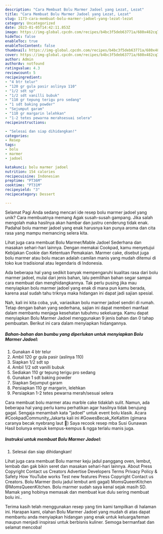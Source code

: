 ```yaml
---
description: "Cara Membuat Bolu Marmer Jadoel yang Lezat, Lezat"
title: "Cara Membuat Bolu Marmer Jadoel yang Lezat, Lezat"
slug: 1173-cara-membuat-bolu-marmer-jadoel-yang-lezat-lezat
category: Uncategorized
date: 2023-01-05T14:42:11.853Z
image: https://img-global.cpcdn.com/recipes/b4bc3f5deb63771a/680x482cq70/bolu-marmer-jadoel-foto-resep-utama.jpg
hideToc: false
enableToc: true
enableTocContent: false
thumbnail: https://img-global.cpcdn.com/recipes/b4bc3f5deb63771a/680x482cq70/bolu-marmer-jadoel-foto-resep-utama.jpg
cover: https://img-global.cpcdn.com/recipes/b4bc3f5deb63771a/680x482cq70/bolu-marmer-jadoel-foto-resep-utama.jpg
author: Admin
authorAv: notfound
ratingvalue: 4.3
reviewcount: 5
recipeingredient:
- "4 btr telur"
- "120 gr gula pasir aslinya 110"
- "1/2 sdt sp"
- "1/2 sdt vanilli bubuk"
- "110 gr tepung terigu pro sedang"
- "1 sdt baking powder"
- "Sejumput garam"
- "110 gr margarin lelehkan"
- "1-2 tetes pewarna merahsesuai selera"
recipeinstructions:

- "Selesai dan siap dihidangkan!"
categories:
- Resep
tags:
- bolu
- marmer
- jadoel

katakunci: bolu marmer jadoel 
nutrition: 154 calories
recipecuisine: Indonesian
preptime: "PT36M"
cooktime: "PT31M"
recipeyield: "3"
recipecategory: Dessert

---
```



Selamat Pagi Anda sedang mencari ide resep bolu marmer jadoel yang unik? Cara membuatnya memang Agak susah-susah gampang. Jika salah mengolah maka hasilnya akan hambar dan justru cenderung tidak enak. Padahal bolu marmer jadoel yang enak harusnya kan punya aroma dan cita rasa yang mampu memancing selera kita.


Lihat juga cara membuat Bolu Marmer/Mable Jadoel Sederhana dan masakan sehari-hari lainnya. Dengan memakai Cookpad, kamu menyetujui Kebijakan Cookie dan Ketentuan Pemakaian. Marmer cake, disebut juga bolu marmer atau bolu macan adalah camilan manis yang mudah ditemui di toko kue tradisional atau legendaris di Indonesia.

Ada beberapa hal yang sedikit banyak mempengaruhi kualitas rasa dari bolu marmer jadoel, mulai dari jenis bahan, lalu pemilihan bahan segar sampai cara membuat dan menghidangkannya. Tak perlu pusing jika mau menyiapkan bolu marmer jadoel yang enak di mana pun kamu berada, karena asal sudah tahu triknya maka hidangan ini dapat jadi sajian spesial.


Nah, kali ini kita coba, yuk, variasikan bolu marmer jadoel sendiri di rumah. Tetap dengan bahan yang sederhana, sajian ini dapat memberi manfaat dalam membantu menjaga kesehatan tubuhmu sekeluarga. Kamu dapat menyiapkan Bolu Marmer Jadoel menggunakan 9 jenis bahan dan 0 tahap pembuatan. Berikut ini cara dalam menyiapkan hidangannya.

<!--inarticleads1-->

##### Bahan-bahan dan bumbu yang diperlukan untuk menyiapkan Bolu Marmer Jadoel:

1. Gunakan 4 btr telur
1. Ambil 120 gr gula pasir (aslinya 110)
1. Siapkan 1/2 sdt sp
1. Ambil 1/2 sdt vanilli bubuk
1. Sediakan 110 gr tepung terigu pro sedang
1. Gunakan 1 sdt baking powder
1. Siapkan Sejumput garam
1. Persiapkan 110 gr margarin, lelehkan
1. Persiapkan 1-2 tetes pewarna merah/sesuai selera


Cara membuat bolu marmer atau marble cake tidaklah sulit. Namun, ada beberapa hal yang perlu kamu perhatikan agar hasilnya tidak berujung gagal. Sengaja menambah kata &#34;jadoel&#34; untuk event bolu klasik. Acara #CookpadCommunity_Jakarta kali ini #GowesBecak_KeKaltim (gimana caranya becak nyebrang laut 🤔) Saya recook resep mba Susi Gunawan Hasil bolunya empuk kempus-kempus &amp; ngga terlalu manis juga. 

<!--inarticleads2-->

##### Instruksi untuk membuat Bolu Marmer Jadoel:


1. Selesai dan siap dihidangkan!

Lihat juga cara membuat Bolu marmer keju jadul panggang oven, lembut, lembab dan gak bikin seret dan masakan sehari-hari lainnya. About Press Copyright Contact us Creators Advertise Developers Terms Privacy Policy &amp; Safety How YouTube works Test new features Press Copyright Contact us Creators. Bolu Marmer (bolu jadul lembut anti gagal) MomsQueenKitchen @MomsQueenKitchen. Bolu marmer sudah saya kenal sejak masih SD. Mamak yang hobinya memasak dan membuat kue dulu sering membuat bolu ini.. 

Terima kasih telah menggunakan resep yang tim kami tampilkan di halaman ini. Harapan kami, olahan Bolu Marmer Jadoel yang mudah di atas dapat membantu anda menyiapkan hidangan yang enak untuk keluarga/teman maupun menjadi inspirasi untuk berbisnis kuliner. Semoga bermanfaat dan selamat mencoba!
